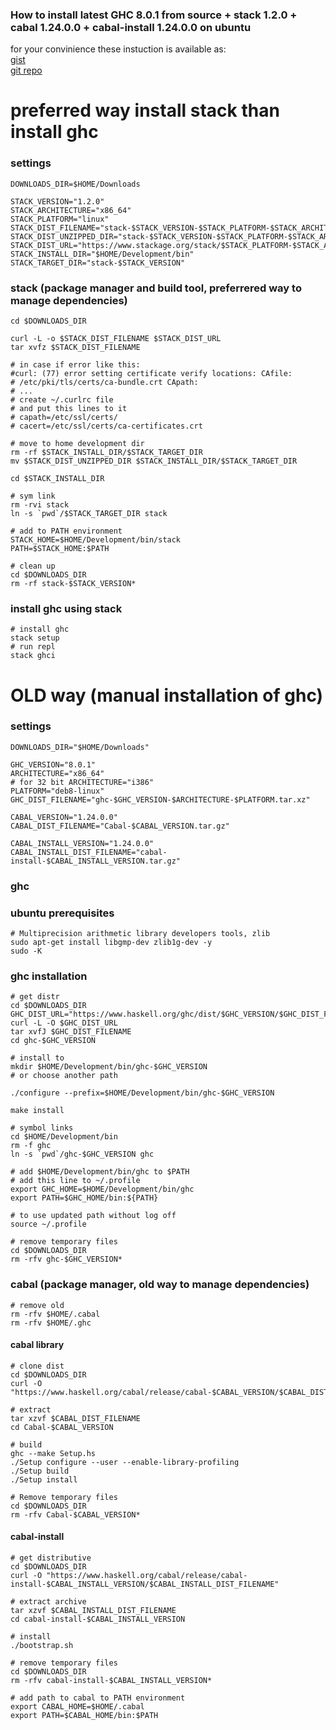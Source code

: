 ### How to install latest GHC 8.0.1 from source  + stack 1.2.0 + cabal 1.24.0.0 + cabal-install 1.24.0.0 on ubuntu

for your convinience these instuction is available as:  
[gist](https://gist.github.com/yantonov/10083524)  
[git repo](https://github.com/yantonov/install-ghc)

# preferred way install stack than install ghc

### settings

    DOWNLOADS_DIR=$HOME/Downloads

    STACK_VERSION="1.2.0"  
    STACK_ARCHITECTURE="x86_64"  
    STACK_PLATFORM="linux"  
    STACK_DIST_FILENAME="stack-$STACK_VERSION-$STACK_PLATFORM-$STACK_ARCHITECTURE.tar.gz"  
    STACK_DIST_UNZIPPED_DIR="stack-$STACK_VERSION-$STACK_PLATFORM-$STACK_ARCHITECTURE"
    STACK_DIST_URL="https://www.stackage.org/stack/$STACK_PLATFORM-$STACK_ARCHITECTURE"
    STACK_INSTALL_DIR="$HOME/Development/bin"
    STACK_TARGET_DIR="stack-$STACK_VERSION"

### stack (package manager and build tool, preferrered way to manage dependencies)

    cd $DOWNLOADS_DIR
    
    curl -L -o $STACK_DIST_FILENAME $STACK_DIST_URL  
    tar xvfz $STACK_DIST_FILENAME
    
    # in case if error like this: 
    #curl: (77) error setting certificate verify locations: CAfile: 
    # /etc/pki/tls/certs/ca-bundle.crt CApath: 
    # ...
    # create ~/.curlrc file
    # and put this lines to it
    # capath=/etc/ssl/certs/
    # cacert=/etc/ssl/certs/ca-certificates.crt
    
    # move to home development dir  
    rm -rf $STACK_INSTALL_DIR/$STACK_TARGET_DIR  
    mv $STACK_DIST_UNZIPPED_DIR $STACK_INSTALL_DIR/$STACK_TARGET_DIR
    
    cd $STACK_INSTALL_DIR  
    
    # sym link
    rm -rvi stack  
    ln -s `pwd`/$STACK_TARGET_DIR stack  

    # add to PATH environment  
    STACK_HOME=$HOME/Development/bin/stack  
    PATH=$STACK_HOME:$PATH

    # clean up
    cd $DOWNLOADS_DIR
    rm -rf stack-$STACK_VERSION*

### install ghc using stack

    # install ghc
    stack setup
    # run repl
    stack ghci


# OLD way (manual installation of ghc)

### settings
    
    DOWNLOADS_DIR="$HOME/Downloads"

    GHC_VERSION="8.0.1"  
    ARCHITECTURE="x86_64"  
    # for 32 bit ARCHITECTURE="i386"      
    PLATFORM="deb8-linux"  
    GHC_DIST_FILENAME="ghc-$GHC_VERSION-$ARCHITECTURE-$PLATFORM.tar.xz"
    
    CABAL_VERSION="1.24.0.0"
    CABAL_DIST_FILENAME="Cabal-$CABAL_VERSION.tar.gz"

    CABAL_INSTALL_VERSION="1.24.0.0"
    CABAL_INSTALL_DIST_FILENAME="cabal-install-$CABAL_INSTALL_VERSION.tar.gz"

### ghc

### ubuntu prerequisites

    # Multiprecision arithmetic library developers tools, zlib  
    sudo apt-get install libgmp-dev zlib1g-dev -y  
    sudo -K

### ghc installation

    # get distr  
    cd $DOWNLOADS_DIR
    GHC_DIST_URL="https://www.haskell.org/ghc/dist/$GHC_VERSION/$GHC_DIST_FILENAME"
    curl -L -O $GHC_DIST_URL  
    tar xvfJ $GHC_DIST_FILENAME  
    cd ghc-$GHC_VERSION  

    # install to  
    mkdir $HOME/Development/bin/ghc-$GHC_VERSION  
    # or choose another path
    
    ./configure --prefix=$HOME/Development/bin/ghc-$GHC_VERSION  
    
    make install

    # symbol links  
    cd $HOME/Development/bin
    rm -f ghc
    ln -s `pwd`/ghc-$GHC_VERSION ghc  
    
    # add $HOME/Development/bin/ghc to $PATH  
    # add this line to ~/.profile  
    export GHC_HOME=$HOME/Development/bin/ghc  
    export PATH=$GHC_HOME/bin:${PATH}
    
    # to use updated path without log off
    source ~/.profile
    
    # remove temporary files  
    cd $DOWNLOADS_DIR  
    rm -rfv ghc-$GHC_VERSION*

### cabal (package manager, old way to manage dependencies)

    # remove old  
    rm -rfv $HOME/.cabal
    rm -rfv $HOME/.ghc

#### cabal library

    # clone dist  
    cd $DOWNLOADS_DIR  
    curl -O "https://www.haskell.org/cabal/release/cabal-$CABAL_VERSION/$CABAL_DIST_FILENAME"  
    
    # extract   
    tar xzvf $CABAL_DIST_FILENAME  
    cd Cabal-$CABAL_VERSION  
    
    # build
    ghc --make Setup.hs
    ./Setup configure --user --enable-library-profiling
    ./Setup build
    ./Setup install
    
    # Remove temporary files
    cd $DOWNLOADS_DIR
    rm -rfv Cabal-$CABAL_VERSION*

#### cabal-install

    # get distributive  
    cd $DOWNLOADS_DIR  
    curl -O "https://www.haskell.org/cabal/release/cabal-install-$CABAL_INSTALL_VERSION/$CABAL_INSTALL_DIST_FILENAME"  
    
    # extract archive  
    tar xzvf $CABAL_INSTALL_DIST_FILENAME  
    cd cabal-install-$CABAL_INSTALL_VERSION  
    
    # install  
    ./bootstrap.sh
    
    # remove temporary files  
    cd $DOWNLOADS_DIR  
    rm -rfv cabal-install-$CABAL_INSTALL_VERSION*  
    
    # add path to cabal to PATH environment
    export CABAL_HOME=$HOME/.cabal
    export PATH=$CABAL_HOME/bin:$PATH

